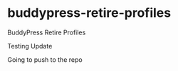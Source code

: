 buddypress-retire-profiles
==========================

BuddyPress Retire Profiles

Testing Update

Going to push to the repo